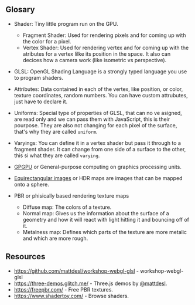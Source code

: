 ## Glosary

- Shader: Tiny little program run on the GPU.
    - Fragment Shader: Used for rendering pixels and for coming up with the color for a pixel.
    - Vertex Shader: Used for rendering vertex and for coming up with the atributes for a vertex
    lilke its position in the space. It also can decices how a camera work (like isometric vs perspective).

- GLSL: OpenGL Shading Language is a strongly typed language you use to program shaders.

- Attributes: Data contained in each of the vertex, like position, or color, texture coordinates, random numbers. You can have custom attrubutes, just have to declare it.

- Uniforms: Special type of properties of GLSL, that can no ve asigned, are read only and we can pass them with JavaScript, this is their pourpose. They are also not changing for each pixel of the surface, that's why they are called `uniform`.

- Varyings: You can define it in a vertex shader but pass it through to a fragment shader. It can change from one side of a surface to the other, this si what they are called `varying`.

- [GPGPU](https://en.wikipedia.org/wiki/General-purpose_computing_on_graphics_processing_units) or General-purpose computing on graphics processing units.

- [Equirectangular images](https://www.google.com/search?q=equirectangular+image&tbm=isch&ved=2ahUKEwi3oPTFkdfpAhVcDWMBHeNrB_wQ2-cCegQIABAA&oq=equirectangular+image&gs_lcp=CgNpbWcQAzICCAAyBAgAEB4yBggAEAUQHjIGCAAQBRAeMgYIABAFEB4yBggAEAUQHjIGCAAQBRAeMgYIABAIEB4yBggAEAgQHjIGCAAQCBAeOgQIIxAnUK0mWIUvYOwvaABwAHgAgAGSAogBpgeSAQU2LjEuMZgBAKABAaoBC2d3cy13aXotaW1n&sclient=img&ei=HfzPXvedLtyajLsP49ed4A8&bih=981&biw=1920) or HDR maps are images that can be mapped onto a sphere.

- PBR or phisically based rendering texture maps 
    - Diffuse map: The colors of a texture.
    - Normal map: Gives us the information about the surface of a geometry and how it will react with light hitting it and bouncing off of it.
    - Metalness map: Defines which parts of the texture are more metalic and which are more rough. 

## Resources
- https://github.com/mattdesl/workshop-webgl-glsl - workshop-webgl-glsl
- https://three-demos.glitch.me/ - Three.js demos by [@mattdesl](https://twitter.com/mattdesl).
- https://freepbr.com/ - Free PBR textures.
- https://www.shadertoy.com/ - Browse shaders.